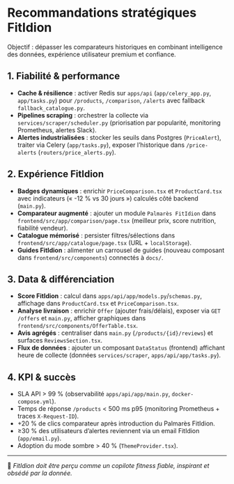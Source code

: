 # Recommandations stratégiques FitIdion

Objectif : dépasser les comparateurs historiques en combinant intelligence des données, expérience utilisateur premium et confiance.

## 1. Fiabilité & performance

- **Cache & résilience** : activer Redis sur `apps/api` (`app/celery_app.py`, `app/tasks.py`) pour `/products`, `/comparison`, `/alerts` avec fallback `fallback_catalogue.py`.
- **Pipelines scraping** : orchestrer la collecte via `services/scraper/scheduler.py` (priorisation par popularité, monitoring Prometheus, alertes Slack).
- **Alertes industrialisées** : stocker les seuils dans Postgres (`PriceAlert`), traiter via Celery (`app/tasks.py`), exposer l’historique dans `/price-alerts` (`routers/price_alerts.py`).

## 2. Expérience FitIdion

- **Badges dynamiques** : enrichir `PriceComparison.tsx` et `ProductCard.tsx` avec indicateurs (« -12 % vs 30 jours ») calculés côté backend (`main.py`).
- **Comparateur augmenté** : ajouter un module `Palmarès FitIdion` dans `frontend/src/app/comparison/page.tsx` (meilleur prix, score nutrition, fiabilité vendeur).
- **Catalogue mémorisé** : persister filtres/sélections dans `frontend/src/app/catalogue/page.tsx` (URL + `localStorage`).
- **Guides FitIdion** : alimenter un carrousel de guides (nouveau composant dans `frontend/src/components`) connectés à `docs/`.

## 3. Data & différenciation

- **Score FitIdion** : calcul dans `apps/api/app/models.py`/`schemas.py`, affichage dans `ProductCard.tsx` et `PriceComparison.tsx`.
- **Analyse livraison** : enrichir `Offer` (ajouter frais/délais), exposer via `GET /offers` et `main.py`, afficher graphiques dans `frontend/src/components/OfferTable.tsx`.
- **Avis agrégés** : centraliser dans `main.py` (`/products/{id}/reviews`) et surfaces `ReviewsSection.tsx`.
- **Flux de données** : ajouter un composant `DataStatus` (frontend) affichant heure de collecte (données `services/scraper`, `apps/api/app/tasks.py`).

## 4. KPI & succès

- SLA API > 99 % (observabilité `apps/api/app/main.py`, `docker-compose.yml`).
- Temps de réponse `/products` < 500 ms p95 (monitoring Prometheus + traces `X-Request-ID`).
- +20 % de clics comparateur après introduction du Palmarès FitIdion.
- ≥30 % des utilisateurs d’alertes reviennent via un email FitIdion (`app/email.py`).
- Adoption du mode sombre > 40 % (`ThemeProvider.tsx`).

---

🎯 *FitIdion doit être perçu comme un copilote fitness fiable, inspirant et obsédé par la donnée.*

